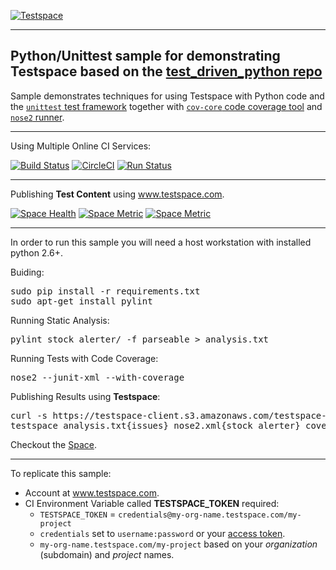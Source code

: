 [![Testspace](http://www.testspace.com/public/img/testspace_logo.png)](http://www.testspace.com)
***

## Python/Unittest sample for demonstrating Testspace based on the [test_driven_python repo](https://github.com/siddhi/test_driven_python)

Sample demonstrates techniques for using Testspace with Python code and the [`unittest` test framework](https://docs.python.org/2/library/unittest.html) together with [`cov-core` code coverage tool](https://pypi.python.org/pypi/cov-core) and [`nose2` runner](https://github.com/nose-devs/nose2).

***
Using Multiple Online CI Services:

[![Build Status](https://travis-ci.org/testspace-samples/php.phpunit.svg?branch=master)](https://travis-ci.org/testspace-samples/php.phpunit)
[![CircleCI](https://circleci.com/gh/testspace-samples/python.unittest.svg?style=svg)](https://circleci.com/gh/testspace-samples/python.unittest)
[![Run Status](https://api.shippable.com/projects/5710a3e02a8192902e1c1f8d/badge?branch=master)](https://app.shippable.com/projects/5710a3e02a8192902e1c1f8d)


***
Publishing **Test Content** using www.testspace.com.

[![Space Health](https://samples.testspace.com/projects/120/spaces/444/badge)](https://samples.testspace.com/projects/120/spaces/444 "Test Cases")
[![Space Metric](https://samples.testspace.com/projects/120/spaces/444/metrics/272/badge)](https://samples.testspace.com/spaces/444/schema/Code%20Coverage "Code Coverage (lines)")
[![Space Metric](https://samples.testspace.com/projects/120/spaces/444/metrics/274/badge)](https://samples.testspace.com/spaces/444/schema/Static%20Analysis "Static Analysis (issues)")


*** 

In order to run this sample you will need a host workstation with installed python 2.6+.

Buiding:

<pre>
sudo pip install -r requirements.txt
sudo apt-get install pylint
</pre>


Running Static Analysis: 
<pre>
pylint stock_alerter/ -f parseable > analysis.txt
</pre> 

Running Tests with Code Coverage: 

<pre>
nose2 --junit-xml --with-coverage
</pre> 


Publishing Results using **Testspace**: 

<pre>
curl -s https://testspace-client.s3.amazonaws.com/testspace-linux.tgz | sudo tar -zxvf- -C /usr/local/bin
testspace analysis.txt{issues} nose2.xml{stock_alerter} coverage.xml $TESTSPACE_TOKEN/$BRANCH_NAME
</pre> 

Checkout the [Space](https://samples.testspace.com/projects/python.unittest). 

***
To replicate this sample: 
  - Account at www.testspace.com.
  - CI Environment Variable called **TESTSPACE_TOKEN** required:
    -  `TESTSPACE_TOKEN` = `credentials@my-org-name.testspace.com/my-project`
    - `credentials` set to `username:password` or your [access token](http://help.testspace.com/reference:client-reference#login-credentials).
    - `my-org-name.testspace.com/my-project` based on your *organization* (subdomain) and *project* names. 